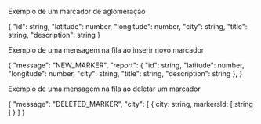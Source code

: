 
Exemplo de um marcador de aglomeração

{
    "id": string,
    "latitude": number,
    "longitude": number,
    "city": string,
    "title": string,
    "description": string
}

Exemplo de uma mensagem na fila ao inserir novo marcador

{
  "message": "NEW_MARKER",
  "report": {
    "id": string,
    "latitude": number,
    "longitude": number,
    "city": string,
    "title": string,
    "description": string
  },
} 

Exemplo de uma mensagem na fila ao deletar um marcador

{
  "message": "DELETED_MARKER",
  "city": [
    {
      city: string,
      markersId: [ string ]
    }
  ]
} 
    
